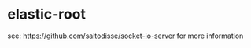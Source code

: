 elastic-root
============

see: https://github.com/saitodisse/socket-io-server for more information
